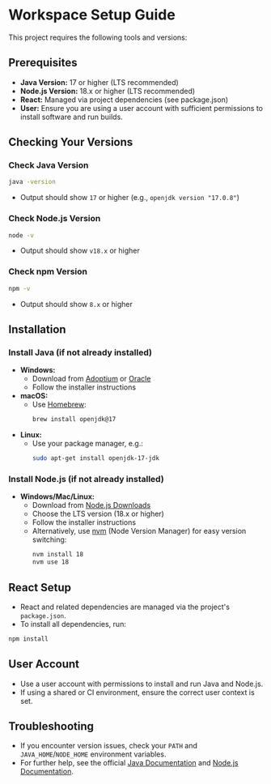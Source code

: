 # Workspace Setup Guide

This project requires the following tools and versions:

## Prerequisites

- **Java Version:** 17 or higher (LTS recommended)
- **Node.js Version:** 18.x or higher (LTS recommended)
- **React:** Managed via project dependencies (see package.json)
- **User:** Ensure you are using a user account with sufficient permissions to install software and run builds.

## Checking Your Versions

### Check Java Version
```sh
java -version
```
- Output should show `17` or higher (e.g., `openjdk version "17.0.8"`)

### Check Node.js Version
```sh
node -v
```
- Output should show `v18.x` or higher

### Check npm Version
```sh
npm -v
```
- Output should show `8.x` or higher

## Installation

### Install Java (if not already installed)
- **Windows:**
  - Download from [Adoptium](https://adoptium.net/) or [Oracle](https://www.oracle.com/java/technologies/downloads/)
  - Follow the installer instructions
- **macOS:**
  - Use [Homebrew](https://brew.sh/):
    ```sh
    brew install openjdk@17
    ```
- **Linux:**
  - Use your package manager, e.g.:
    ```sh
    sudo apt-get install openjdk-17-jdk
    ```

### Install Node.js (if not already installed)
- **Windows/Mac/Linux:**
  - Download from [Node.js Downloads](https://nodejs.org/en/download/)
  - Choose the LTS version (18.x or higher)
  - Follow the installer instructions
  - Alternatively, use [nvm](https://github.com/nvm-sh/nvm) (Node Version Manager) for easy version switching:
    ```sh
    nvm install 18
    nvm use 18
    ```

## React Setup
- React and related dependencies are managed via the project's `package.json`.
- To install all dependencies, run:
```sh
npm install
```

## User Account
- Use a user account with permissions to install and run Java and Node.js.
- If using a shared or CI environment, ensure the correct user context is set.

## Troubleshooting
- If you encounter version issues, check your `PATH` and `JAVA_HOME`/`NODE_HOME` environment variables.
- For further help, see the official [Java Documentation](https://docs.oracle.com/en/java/) and [Node.js Documentation](https://nodejs.org/en/docs/).

